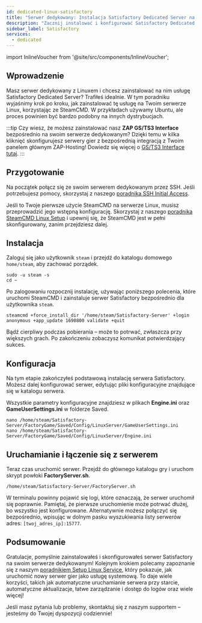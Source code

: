 ```yaml
---
id: dedicated-linux-satisfactory
title: "Serwer dedykowany: Instalacja Satisfactory Dedicated Server na Linux"
description: "Zacznij instalować i konfigurować Satisfactory Dedicated Server na swoim serwerze Linux, aby bezproblemowo hostować serwer gier → Dowiedz się więcej już teraz"
sidebar_label: Satisfactory
services:
  - dedicated
---
```


import InlineVoucher from '@site/src/components/InlineVoucher';

## Wprowadzenie
Masz serwer dedykowany z Linuxem i chcesz zainstalować na nim usługę Satisfactory Dedicated Server? Trafiłeś idealnie. W tym poradniku wyjaśnimy krok po kroku, jak zainstalować tę usługę na Twoim serwerze Linux, korzystając ze SteamCMD. W przykładach używamy Ubuntu, ale proces powinien być bardzo podobny na innych dystrybucjach.

:::tip
Czy wiesz, że możesz zainstalować nasz **ZAP GS/TS3 Interface** bezpośrednio na swoim serwerze dedykowanym? Dzięki temu w kilka kliknięć skonfigurujesz serwery gier z bezpośrednią integracją z Twoim panelem głównym ZAP-Hosting! Dowiedz się więcej o [GS/TS3 Interface tutaj](dedicated-linux-gs-interface.md).
:::

<InlineVoucher />

## Przygotowanie

Na początek połącz się ze swoim serwerem dedykowanym przez SSH. Jeśli potrzebujesz pomocy, skorzystaj z naszego [poradnika SSH Initial Access](dedicated-linux-ssh.md).

Jeśli to Twoje pierwsze użycie SteamCMD na serwerze Linux, musisz przeprowadzić jego wstępną konfigurację. Skorzystaj z naszego [poradnika SteamCMD Linux Setup](dedicated-linux-steamcmd.md) i upewnij się, że SteamCMD jest w pełni skonfigurowany, zanim przejdziesz dalej.

## Instalacja

Zaloguj się jako użytkownik `steam` i przejdź do katalogu domowego `home/steam`, aby zachować porządek.
```
sudo -u steam -s
cd ~
```

Po zalogowaniu rozpocznij instalację, używając poniższego polecenia, które uruchomi SteamCMD i zainstaluje serwer Satisfactory bezpośrednio dla użytkownika `steam`.
```
steamcmd +force_install_dir '/home/steam/Satisfactory-Server' +login anonymous +app_update 1690800 validate +quit
```

Bądź cierpliwy podczas pobierania – może to potrwać, zwłaszcza przy większych grach. Po zakończeniu zobaczysz komunikat potwierdzający sukces.

## Konfiguracja

Na tym etapie zakończyłeś podstawową instalację serwera Satisfactory. Możesz dalej konfigurować serwer, edytując pliki konfiguracyjne znajdujące się w katalogu serwera.

Wszystkie parametry konfiguracyjne znajdziesz w plikach **Engine.ini** oraz **GameUserSettings.ini** w folderze Saved.
```
nano /home/steam/Satisfactory-Server/FactoryGame/Saved/Config/LinuxServer/GameUserSettings.ini
nano /home/steam/Satisfactory-Server/FactoryGame/Saved/Config/LinuxServer/Engine.ini
```

## Uruchamianie i łączenie się z serwerem

Teraz czas uruchomić serwer. Przejdź do głównego katalogu gry i uruchom skrypt powłoki **FactoryServer.sh**.
```
/home/steam/Satisfactory-Server/FactoryServer.sh
```

W terminalu powinny pojawić się logi, które oznaczają, że serwer uruchomił się poprawnie. Pamiętaj, że pierwsze uruchomienie może potrwać dłużej, bo wszystko jest konfigurowane. Alternatywnie możesz połączyć się bezpośrednio, wpisując w dolnym pasku wyszukiwania listy serwerów adres: `[twoj_adres_ip]:15777`.

## Podsumowanie

Gratulacje, pomyślnie zainstalowałeś i skonfigurowałeś serwer Satisfactory na swoim serwerze dedykowanym! Kolejnym krokiem polecamy zapoznanie się z naszym [poradnikiem Setup Linux Service](dedicated-linux-create-gameservice.md), który pokazuje, jak uruchomić nowy serwer gier jako usługę systemową. To daje wiele korzyści, takich jak automatyczne uruchamianie serwera przy starcie, automatyczne aktualizacje, łatwe zarządzanie i dostęp do logów oraz wiele więcej!

Jeśli masz pytania lub problemy, skontaktuj się z naszym supportem – jesteśmy do Twojej dyspozycji codziennie!

<InlineVoucher />